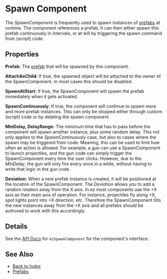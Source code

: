 # Spawn Component

The *SpawnComponent* is frequently used to spawn instances of [prefabs](../prefabs/prefabs-overview.md) at runtime. The component references a prefab. It can then either spawn this prefab continuously in intervals, or at will by triggering the spawn command from (script) code.

## Properties

**Prefab:** The [prefab](../prefabs/prefabs-overview.md) that will be spawned by this component.

**AttachAsChild:** If true, the spawned object will be attached to the owner of the SpawnComponent. In most cases this should be disabled.

**SpawnAtStart:** If true, the SpawnComponent will spawn the prefab immediately when it gets activated.

**SpawnContinuously:** If true, the component will continue to spawn more and more prefab instances. This can only be stopped either through custom (script) code or by deleting the spawn component.

**MinDelay, DelayRange:** The minimum time that has to pass before the component will spawn another instance, plus some random delay. This not only applies to the *SpawnContinuously* case, but also to cases where the spawn may be triggered from code. Meaning, this can be used to limit how often an action is allowed. For example, a gun can use a SpawnComponent to launch projectiles, and the gun code can simply trigger the SpawnComponent every time the user clicks. However, due to the *MinDelay*, the gun will only fire every once in a while, without having to write that logic in the gun code.

**Deviation:** When a new prefab instance is created, it will be positioned at the location of the SpawnComponent. The *Deviation* allows you to add a random rotation away from the X axis. In ez most components use the +X axis as their main axis of operation. For instance, projectiles fly along +X, spot lights point into +X direction, etc. Therefore the SpawnComponent tilts the new instances away from the +X axis and all prefabs should be authored to work with this accordingly.

## Details

See the [API Docs](../getting-started/api-docs.md) for `ezSpawnComponent` for the component's interface.

## See Also

* [Back to Index](../index.md)
* [Prefabs](../prefabs/prefabs-overview.md)
